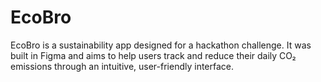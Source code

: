# EcoBro
EcoBro is a sustainability app designed for a hackathon challenge. It was built in Figma and aims to help users track and reduce their daily CO₂ emissions through an intuitive, user-friendly interface.
